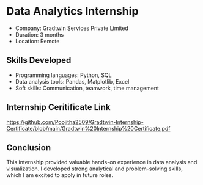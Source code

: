 # Data Analytics Internship
- Company: Gradtwin Services Private Limited
- Duration: 3 months
- Location: Remote
## Skills Developed
- Programming languages: Python, SQL
- Data analysis tools: Pandas, Matplotlib, Excel
- Soft skills: Communication, teamwork, time management
## Internship Ceritificate Link
https://github.com/Poojitha2509/Gradtwin-Internship-Certificate/blob/main/Gradtwin%20Internship%20Certificate.pdf
## Conclusion
This internship provided valuable hands-on experience in data analysis and visualization. I developed strong analytical and problem-solving skills, which I am excited to apply in future roles.
